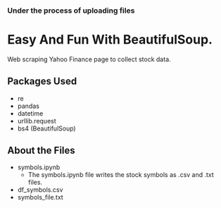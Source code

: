 ### Under the process of uploading files 

# Easy And Fun With BeautifulSoup.   

Web scraping Yahoo Finance page to collect stock data.

## Packages Used
  - re
  - pandas
  - datetime
  - urllib.request
  - bs4 (BeautifulSoup)
  
## About the Files
  - symbols.ipynb
    - The symbols.ipynb file writes the stock symbols as .csv and .txt files. 
  - df_symbols.csv
  - symbols_file.txt
